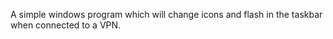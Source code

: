 A simple windows program which will change icons and flash in the taskbar when connected to a VPN.  
